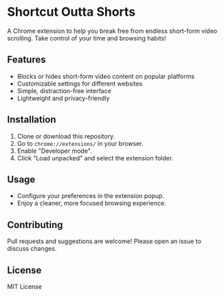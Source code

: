 # Shortcut Outta Shorts

A Chrome extension to help you break free from endless short-form video scrolling. Take control of your time and browsing habits!

## Features

- Blocks or hides short-form video content on popular platforms
- Customizable settings for different websites
- Simple, distraction-free interface
- Lightweight and privacy-friendly

## Installation

1. Clone or download this repository.
2. Go to `chrome://extensions/` in your browser.
3. Enable "Developer mode".
4. Click "Load unpacked" and select the extension folder.

## Usage

- Configure your preferences in the extension popup.
- Enjoy a cleaner, more focused browsing experience.

## Contributing

Pull requests and suggestions are welcome! Please open an issue to discuss changes.

## License

MIT License

